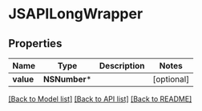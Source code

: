 # JSAPILongWrapper

## Properties
Name | Type | Description | Notes
------------ | ------------- | ------------- | -------------
**value** | **NSNumber*** |  | [optional] 

[[Back to Model list]](../README.md#documentation-for-models) [[Back to API list]](../README.md#documentation-for-api-endpoints) [[Back to README]](../README.md)


